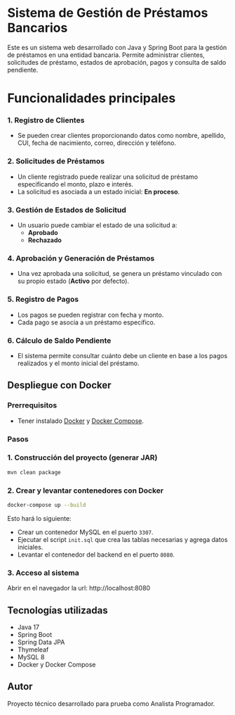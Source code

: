 # Sistema de Gestión de Préstamos Bancarios

Este es un sistema web desarrollado con Java y Spring Boot para la gestión de préstamos en una entidad bancaria. Permite administrar clientes, solicitudes de préstamo, estados de aprobación, pagos y consulta de saldo pendiente.

# Funcionalidades principales

### 1. Registro de Clientes
- Se pueden crear clientes proporcionando datos como nombre, apellido, CUI, fecha de nacimiento, correo, dirección y teléfono.

### 2. Solicitudes de Préstamos
- Un cliente registrado puede realizar una solicitud de préstamo especificando el monto, plazo e interés.
- La solicitud es asociada a un estado inicial: **En proceso**.

### 3. Gestión de Estados de Solicitud
- Un usuario puede cambiar el estado de una solicitud a:
  - **Aprobado**
  - **Rechazado**

### 4. Aprobación y Generación de Préstamos
- Una vez aprobada una solicitud, se genera un préstamo vinculado con su propio estado (**Activo** por defecto).

### 5. Registro de Pagos
- Los pagos se pueden registrar con fecha y monto.
- Cada pago se asocia a un préstamo específico.

### 6. Cálculo de Saldo Pendiente
- El sistema permite consultar cuánto debe un cliente en base a los pagos realizados y el monto inicial del préstamo.

## Despliegue con Docker

### Prerrequisitos
- Tener instalado [Docker](https://www.docker.com/) y [Docker Compose](https://docs.docker.com/compose/install/).

### Pasos

### 1. Construcción del proyecto (generar JAR)
```bash
mvn clean package
```

### 2. Crear y levantar contenedores con Docker
```bash
docker-compose up --build
```

Esto hará lo siguiente:
- Crear un contenedor MySQL en el puerto `3307`.
- Ejecutar el script `init.sql` que crea las tablas necesarias y agrega datos iniciales.
- Levantar el contenedor del backend en el puerto `8080`.

### 3. Acceso al sistema
Abrir en el navegador la url: http://localhost:8080

## Tecnologías utilizadas
- Java 17
- Spring Boot
- Spring Data JPA
- Thymeleaf
- MySQL 8
- Docker y Docker Compose

## Autor
Proyecto técnico desarrollado para prueba como Analista Programador.

